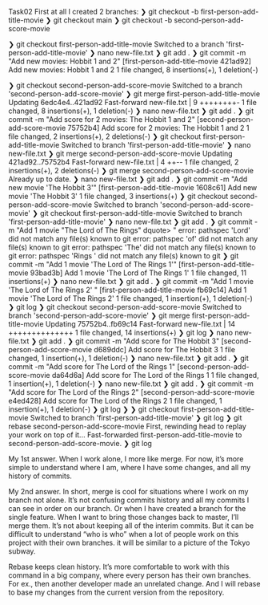 Task02
First at all I created 2 branches:
❯ git checkout -b first-person-add-title-movie
❯ git checkout main
❯ git checkout -b second-person-add-score-movie

❯ git checkout first-person-add-title-movie
Switched to a branch 'first-person-add-title-movie'
❯ nano new-file.txt
❯ git add .
❯ git commit -m "Add new movies: Hobbit 1 and 2"
[first-person-add-title-movie 421ad92] Add new movies: Hobbit 1 and 2
 1 file changed, 8 insertions(+), 1 deletion(-)

❯ git checkout second-person-add-score-movie
Switched to a branch 'second-person-add-score-movie'
❯ git merge first-person-add-title-movie
Updating 6edc4e4..421ad92
Fast-forward
 new-file.txt | 9 ++++++++-
 1 file changed, 8 insertions(+), 1 deletion(-)
❯ nano new-file.txt
❯ git add .
❯ git commit -m "Add score for 2 movies: The Hobbit 1 and 2"
[second-person-add-score-movie 75752b4] Add score for 2 movies: The Hobbit 1 and 2
 1 file changed, 2 insertions(+), 2 deletions(-)
❯ git checkout first-person-add-title-movie
Switched to branch 'first-person-add-title-movie'
❯ nano new-file.txt
❯ git merge second-person-add-score-movie
Updating 421ad92..75752b4
Fast-forward
 new-file.txt | 4 ++--
 1 file changed, 2 insertions(+), 2 deletions(-)
❯ git merge second-person-add-score-movie
Already up to date.
❯ nano new-file.txt
❯ git add .
❯ git commit -m "Add new movie 'The Hobbit 3'"
[first-person-add-title-movie 1608c61] Add new movie 'The Hobbit 3'
 1 file changed, 3 insertions(+)
❯ git checkout second-person-add-score-movie
Switched to branch 'second-person-add-score-movie'
❯ git checkout first-person-add-title-movie
Switched to branch 'first-person-add-title-movie'
❯ nano new-file.txt
❯ git add .
❯ git commit -m "Add 1 movie "The Lord of The Rings"
dquote> "
error: pathspec 'Lord' did not match any file(s) known to git
error: pathspec 'of' did not match any file(s) known to git
error: pathspec 'The' did not match any file(s) known to git
error: pathspec 'Rings
' did not match any file(s) known to git
❯ git commit -m "Add 1 movie 'The Lord of The Rings 1'"
[first-person-add-title-movie 93bad3b] Add 1 movie 'The Lord of The Rings 1'
 1 file changed, 11 insertions(+)
❯ nano new-file.txt
❯ git add .
❯ git commit -m "Add 1 movie 'The Lord of The Rings 2' "
[first-person-add-title-movie fb69c14] Add 1 movie 'The Lord of The Rings 2'
 1 file changed, 1 insertion(+), 1 deletion(-)
❯ git log
❯ git checkout second-person-add-score-movie
Switched to branch 'second-person-add-score-movie'
❯ git merge first-person-add-title-movie
Updating 75752b4..fb69c14
Fast-forward
 new-file.txt | 14 ++++++++++++++
 1 file changed, 14 insertions(+)
❯ git log
❯ nano new-file.txt
❯ git add .
❯ git commit -m "Add score for The Hobbit 3"
[second-person-add-score-movie d689ddc] Add score for The Hobbit 3
 1 file changed, 1 insertion(+), 1 deletion(-)
❯ nano new-file.txt
❯ git add .
❯ git commit -m "Add score for The Lord of the Rings 1"
[second-person-add-score-movie da64d6a] Add score for The Lord of the Rings 1
 1 file changed, 1 insertion(+), 1 deletion(-)
❯ nano new-file.txt
❯ git add .
❯ git commit -m "Add score for The Lord of the Rings 2"
[second-person-add-score-movie e4ed428] Add score for The Lord of the Rings 2
 1 file changed, 1 insertion(+), 1 deletion(-)
❯ git log
❯ 
❯ git checkout first-person-add-title-movie
Switched to branch 'first-person-add-title-movie'
❯ git log
❯ git rebase second-person-add-score-movie
First, rewinding head to replay your work on top of it...
Fast-forwarded first-person-add-title-movie to second-person-add-score-movie.
❯ git log

My 1st answer.
When I work alone, I more like merge. For now, it’s more simple to understand where I am, where I have some changes, and all my history of commits. 

My 2nd answer.
In short, 
merge is cool for situations where I work on my branch not alone. It’s not confusing commits history and all my commits I can see in order on our branch. 
Or when I have created a branch for the single feature. When I want to bring those changes back to master, I’ll merge them. It’s not about keeping all of the interim commits.
But it can be difficult to understand “who is who” when a lot of people work on this project with their own branches. it will be similar to a picture of the Tokyo subway.

Rebase keeps clean history. It’s more comfortable to work with this command in a big company, where every person has their own branches. 
For ex., then another developer made an unrelated change. And I will rebase to base my changes from the current version from the repository.
